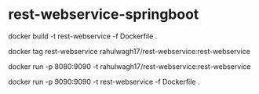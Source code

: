 # rest-webservice-springboot

docker build -t rest-webservice -f Dockerfile  .

docker tag rest-webservice rahulwagh17/rest-webservice:rest-webservice

docker run -p 8080:9090 -t rahulwagh17/rest-webservice:rest-webservice


docker run -p 9090:9090 -t rest-webservice -f Dockerfile  .